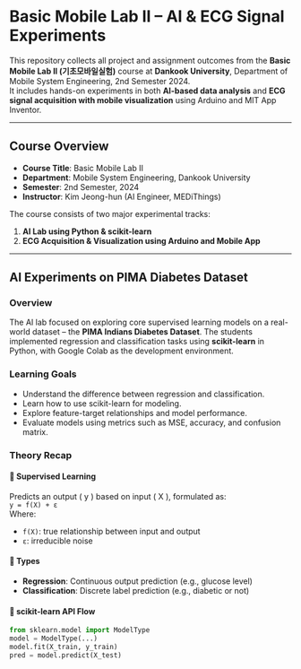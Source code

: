 # Basic Mobile Lab II – AI & ECG Signal Experiments

This repository collects all project and assignment outcomes from the **Basic Mobile Lab II (기초모바일실험)** course at **Dankook University**, Department of Mobile System Engineering, 2nd Semester 2024.  
It includes hands-on experiments in both **AI-based data analysis** and **ECG signal acquisition with mobile visualization** using Arduino and MIT App Inventor.

---

## Course Overview

- **Course Title**: Basic Mobile Lab II
- **Department**: Mobile System Engineering, Dankook University
- **Semester**: 2nd Semester, 2024
- **Instructor**: Kim Jeong-hun (AI Engineer, MEDiThings)

The course consists of two major experimental tracks:
1. **AI Lab using Python & scikit-learn**
2. **ECG Acquisition & Visualization using Arduino and Mobile App**

---

## AI Experiments on PIMA Diabetes Dataset

### Overview

The AI lab focused on exploring core supervised learning models on a real-world dataset – the **PIMA Indians Diabetes Dataset**. The students implemented regression and classification tasks using **scikit-learn** in Python, with Google Colab as the development environment.

### Learning Goals

- Understand the difference between regression and classification.
- Learn how to use scikit-learn for modeling.
- Explore feature-target relationships and model performance.
- Evaluate models using metrics such as MSE, accuracy, and confusion matrix.

### Theory Recap

#### 🔸 Supervised Learning

Predicts an output \( y \) based on input \( X \), formulated as:  
`y = f(X) + ε`  
Where:
- `f(X)`: true relationship between input and output
- `ε`: irreducible noise

#### 🔸 Types
- **Regression**: Continuous output prediction (e.g., glucose level)
- **Classification**: Discrete label prediction (e.g., diabetic or not)

#### 🔸 scikit-learn API Flow
```python
from sklearn.model import ModelType
model = ModelType(...)
model.fit(X_train, y_train)
pred = model.predict(X_test)
